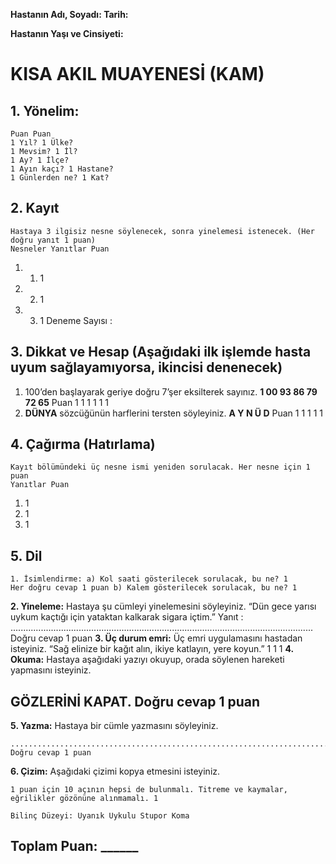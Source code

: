 **Hastanın Adı, Soyadı: Tarih:**

**Hastanın Yaşı ve Cinsiyeti:**

# KISA AKIL MUAYENESİ (KAM)

## 1. Yönelim:

```
Puan Puan
1 Yıl? 1 Ülke?
1 Mevsim? 1 İl?
1 Ay? 1 İlçe?
1 Ayın kaçı? 1 Hastane?
1 Günlerden ne? 1 Kat?
```
## 2. Kayıt

```
Hastaya 3 ilgisiz nesne söylenecek, sonra yinelemesi istenecek. (Her doğru yanıt 1 puan)
Nesneler Yanıtlar Puan
```
1. 1. 1
2. 2. 1
3. 3. 1
    Deneme Sayısı :

## 3. Dikkat ve Hesap (Aşağıdaki ilk işlemde hasta uyum sağlayamıyorsa, ikincisi denenecek)

1. 100’den başlayarak geriye doğru 7’şer eksilterek sayınız.
    **1 00 93 86 79 72 65**
       Puan 1 1 1 1 1 1
2. **DÜNYA** sözcüğünün harflerini tersten söyleyiniz.
    **A Y N Ü D**
       Puan 1 1 1 1 1

## 4. Çağırma (Hatırlama)

```
Kayıt bölümündeki üç nesne ismi yeniden sorulacak. Her nesne için 1 puan
Yanıtlar Puan
```
1. 1
2. 1
3. 1

## 5. Dil

```
1. İsimlendirme: a) Kol saati gösterilecek sorulacak, bu ne? 1
Her doğru cevap 1 puan b) Kalem gösterilecek sorulacak, bu ne? 1
```
**2. Yineleme:** Hastaya şu cümleyi yinelemesini söyleyiniz.
“Dün gece yarısı uykum kaçtığı için yataktan kalkarak sigara içtim.”
Yanıt : ........................................................................................................................
Doğru cevap 1 puan
**3. Üç durum emri:** Üç emri uygulamasını hastadan isteyiniz.
“Sağ elinize bir kağıt alın, ikiye katlayın, yere koyun.”
1 1 1
**4. Okuma:** Hastaya aşağıdaki yazıyı okuyup, orada söylenen hareketi
    yapmasını isteyiniz.

## GÖZLERİNİ KAPAT. Doğru cevap 1 puan

**5. Yazma:** Hastaya bir cümle yazmasını söyleyiniz.

```
..................................................................................................................................
Doğru cevap 1 puan
```
**6. Çizim:** Aşağıdaki çizimi kopya etmesini isteyiniz.

```
1 puan için 10 açının hepsi de bulunmalı. Titreme ve kaymalar, eğrilikler gözönüne alınmamalı. 1
```
```
Bilinç Düzeyi: Uyanık Uykulu Stupor Koma
```
## Toplam Puan: ______



